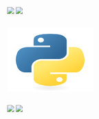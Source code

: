 
  <img height="210em" src="https://github-readme-stats.vercel.app/api?username=yangjapan&show_icons=true&theme=tokyonight&include_all_commits=true&count_private=true"/>
  <img height="150em" src="https://github-readme-stats.vercel.app/api/top-langs/?username=yangjapan&layout=compact&langs_count=7&theme=tokyonight"/>
</div>

##

  <img align="center" alt="Yang-Python" height="150" width="200" src="https://raw.githubusercontent.com/devicons/devicon/master/icons/python/python-original.svg">
  
##
  
<div> 
  <a href="https://www.youtube.com/channel/UCkJWI5g81F-sljNVaeWfoCQ" target="_blank"><img src="https://img.shields.io/badge/YouTube-FF0000?style=for-the-badge&logo=youtube&logoColor=white" target="_blank"></a>
   <a href="https://discord.gg/k6MTM9PpJR" target="_blank"><img src="https://img.shields.io/badge/Discord-7289DA?style=for-the-badge&logo=discord&logoColor=white" target="_blank"></a> 
